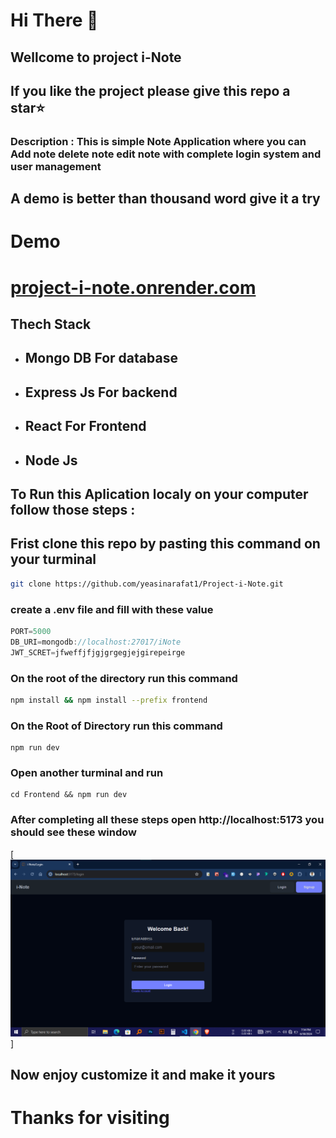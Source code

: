 # Hi There 👋

## Wellcome to project i-Note
## If you like the project please give this repo a star⭐
### Description : This is simple Note Application where you can Add note delete note edit note with complete login system and user management
## A demo is better than thousand word give it a try

# Demo
# [project-i-note.onrender.com](https://project-i-note.onrender.com "i-Note")

## Thech Stack
- ## Mongo DB For database
- ## Express Js For backend
- ## React For Frontend
- ## Node Js 
## To Run this Aplication localy on your computer follow those steps :
## Frist clone this repo by pasting this command on your turminal
```bash
git clone https://github.com/yeasinarafat1/Project-i-Note.git
```
### create a .env file and fill with these value 
```js
PORT=5000
DB_URI=mongodb://localhost:27017/iNote
JWT_SCRET=jfweffjfjgjgrgegjejgirepeirge
```
### On the root of the directory run this command 
```bash
npm install && npm install --prefix frontend
```
### On the Root of Directory run this command
```
npm run dev
```
### Open another turminal and run 
```
cd Frontend && npm run dev
```
### After completing all these steps open http://localhost:5173 you should see these window
[![starter demo](starter.png)]
## Now enjoy customize it and make it yours
# Thanks for visiting 
